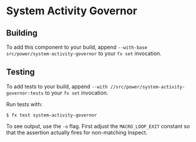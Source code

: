 # System Activity Governor

## Building

To add this component to your build, append
`--with-base src/power/system-activity-governor`
to your `fx set` invocation.

## Testing

To add tests to your build, append `--with
//src/power/system-activity-governor:tests` to your `fx set` invocation.

Run tests with:

```
$ fx test system-activity-governor
```

To see output, use the `-o` flag. First adjust the `MACRO_LOOP_EXIT` constant
so that the assertion actually fires for non-matching Inspect.
